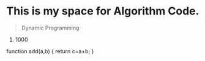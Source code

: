 # This is my space for Algorithm Code.


>Dynamic Programming 

1. 1000

  function add(a,b) { return c=a+b; }

